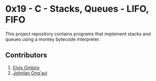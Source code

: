 # 0x19 - C - Stacks, Queues - LIFO, FIFO

This project repository contains programs that implement stacks and queues using a montey bytecode interpreter.

## Contributors

1. [Elvis Ombiro](https://github.com/ElvisOmbiro)
2. [JohnIan Ong'ayi](https://github.com/JohnIanOngayi)
